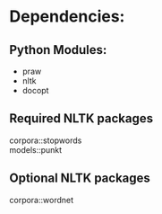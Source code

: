 # Dependencies:

## Python Modules:

* praw
* nltk
* docopt

## Required NLTK packages

corpora::stopwords  
models::punkt

## Optional NLTK packages

corpora::wordnet
